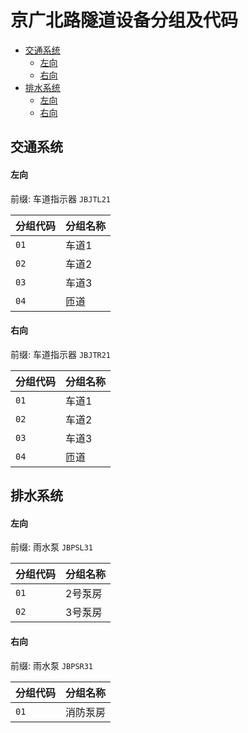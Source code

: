 # 京广北路隧道设备分组及代码
- [交通系统](#交通系统)
  - [左向](#左向)
  - [右向](#右向)
- [排水系统](#排水系统)
  - [左向](#左向-1)
  - [右向](#右向-1)

## 交通系统
#### 左向
前缀: 车道指示器 `JBJTL21`

分组代码 | 分组名称
--------|---------
`01` | 车道1
`02` | 车道2
`03` | 车道3
`04` | 匝道

#### 右向
前缀: 车道指示器 `JBJTR21`

分组代码 | 分组名称
--------|---------
`01` | 车道1
`02` | 车道2
`03` | 车道3
`04` | 匝道

## 排水系统
#### 左向
前缀: 雨水泵 `JBPSL31`

分组代码 | 分组名称
--------|---------
`01` | 2号泵房
`02` | 3号泵房

#### 右向
前缀: 雨水泵 `JBPSR31`

分组代码 | 分组名称
--------|---------
`01` | 消防泵房

